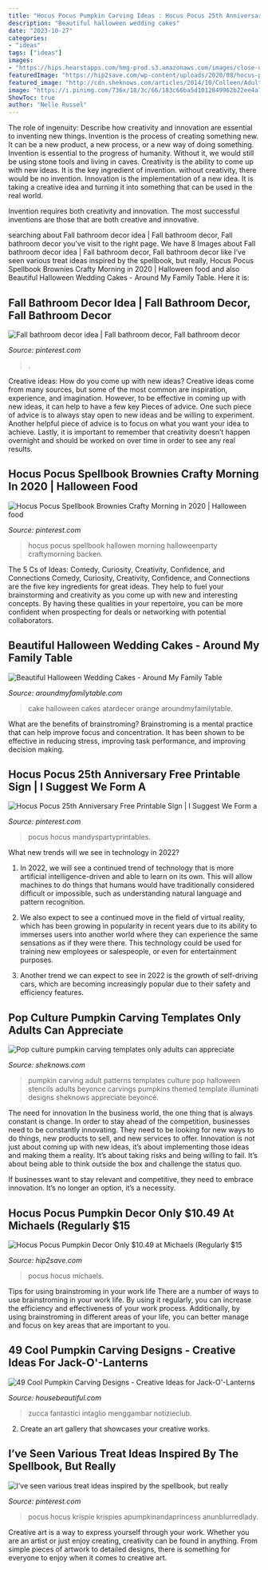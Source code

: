 ```yaml
---
title: "Hocus Pocus Pumpkin Carving Ideas : Hocus Pocus 25th Anniversary Free Printable Sign"
description: "Beautiful halloween wedding cakes"
date: "2023-10-27"
categories:
- "ideas"
tags: ["ideas"]
images:
- "https://hips.hearstapps.com/hmg-prod.s3.amazonaws.com/images/close-up-of-jack-o-lantern-on-window-sill-during-royalty-free-image-697624235-1561476114.jpg?crop=0.958xw:0.719xh;0.0417xw,0.216xh&amp;resize=1200:*"
featuredImage: "https://hip2save.com/wp-content/uploads/2020/08/hocus-pocus-decor-1.jpg"
featured_image: "http://cdn.sheknows.com/articles/2014/10/Colleen/Adult-Pumpkin-Beyonce.jpg"
image: "https://i.pinimg.com/736x/18/3c/66/183c66ba5d1012849962b22ee4a757ad.jpg"
ShowToc: true
author: "Nelle Russel"
---
```



The role of ingenuity: Describe how creativity and innovation are essential to inventing new things.
Invention is the process of creating something new. It can be a new product, a new process, or a new way of doing something. Invention is essential to the progress of humanity. Without it, we would still be using stone tools and living in caves.
Creativity is the ability to come up with new ideas. It is the key ingredient of invention. without creativity, there would be no invention. Innovation is the implementation of a new idea. It is taking a creative idea and turning it into something that can be used in the real world.

Invention requires both creativity and innovation. The most successful inventions are those that are both creative and innovative.

	

		
searching about Fall bathroom decor idea | Fall bathroom decor, Fall bathroom decor you've visit to the right page. We have 8 Images about Fall bathroom decor idea | Fall bathroom decor, Fall bathroom decor like I’ve seen various treat ideas inspired by the spellbook, but really, Hocus Pocus Spellbook Brownies Crafty Morning in 2020 | Halloween food and also Beautiful Halloween Wedding Cakes - Around My Family Table. Here it is:
		
    
## Fall Bathroom Decor Idea | Fall Bathroom Decor, Fall Bathroom Decor

<img loading=lazy src="https://i.pinimg.com/736x/d9/4d/f3/d94df3ebaef00af2f1eb3f15e932ed1d.jpg" onerror="this.onerror=null;this.src='https://tse1.mm.bing.net/th?id=OIP.U9vJ-yqlDwHRJKCKa45w5AHaJ3&amp;pid=15.1';" alt="Fall bathroom decor idea | Fall bathroom decor, Fall bathroom decor">

_Source: pinterest.com_

>. 

	

Creative ideas: How do you come up with new ideas?
Creative ideas come from many sources, but some of the most common are inspiration, experience, and imagination. However, to be effective in coming up with new ideas, it can help to have a few key Pieces of advice. One such piece of advice is to always stay open to new ideas and be willing to experiment. Another helpful piece of advice is to focus on what you want your idea to achieve. Lastly, it is important to remember that creativity doesn’t happen overnight and should be worked on over time in order to see any real results.

    
## Hocus Pocus Spellbook Brownies Crafty Morning In 2020 | Halloween Food

<img loading=lazy src="https://i.pinimg.com/736x/4a/9b/fe/4a9bfe8baf0d7ad292f15d75da3940c4.jpg" onerror="this.onerror=null;this.src='https://tse3.mm.bing.net/th?id=OIP.CrmmkOJdtnGpFNhj9DxDAQHaO4&amp;pid=15.1';" alt="Hocus Pocus Spellbook Brownies Crafty Morning in 2020 | Halloween food">

_Source: pinterest.com_

>hocus pocus spellbook hallowen morning halloweenparty craftymorning backen. 

	

The 5 Cs of Ideas: Comedy, Curiosity, Creativity, Confidence, and Connections
Comedy, Curiosity, Creativity, Confidence, and Connections are the five key ingredients for great ideas. They help to fuel your brainstorming and creativity as you come up with new and interesting concepts. By having these qualities in your repertoire, you can be more confident when prospecting for deals or networking with potential collaborators.

    
## Beautiful Halloween Wedding Cakes - Around My Family Table

<img loading=lazy src="https://www.aroundmyfamilytable.com/wp-content/uploads/2015/10/269633s5xj_atardecer-cake_900-768x1024.jpg" onerror="this.onerror=null;this.src='https://tse4.mm.bing.net/th?id=OIP.rZqSPqiRXT3qZPCyW8ouMAHaJ4&amp;pid=15.1';" alt="Beautiful Halloween Wedding Cakes - Around My Family Table">

_Source: aroundmyfamilytable.com_

>cake halloween cakes atardecer orange aroundmyfamilytable. 

	

What are the benefits of brainstroming?
Brainstroming is a mental practice that can help improve focus and concentration. It has been shown to be effective in reducing stress, improving task performance, and improving decision making.

    
## Hocus Pocus 25th Anniversary Free Printable Sign | I Suggest We Form A

<img loading=lazy src="https://i.pinimg.com/736x/18/3c/66/183c66ba5d1012849962b22ee4a757ad.jpg" onerror="this.onerror=null;this.src='https://tse4.mm.bing.net/th?id=OIP.qWfNMoyW2hrPiEkAMhFSmwHaLH&amp;pid=15.1';" alt="Hocus Pocus 25th Anniversary Free Printable Sign | I Suggest We Form a">

_Source: pinterest.com_

>pocus hocus mandyspartyprintables. 

	

What new trends will we see in technology in 2022?
1. In 2022, we will see a continued trend of technology that is more artificial intelligence-driven and able to learn on its own. This will allow machines to do things that humans would have traditionally considered difficult or impossible, such as understanding natural language and pattern recognition.
2. We also expect to see a continued move in the field of virtual reality, which has been growing in popularity in recent years due to its ability to immerses users into another world where they can experience the same sensations as if they were there. This technology could be used for training new employees or salespeople, or even for entertainment purposes.

3. Another trend we can expect to see in 2022 is the growth of self-driving cars, which are becoming increasingly popular due to their safety and efficiency features.

    
## Pop Culture Pumpkin Carving Templates Only Adults Can Appreciate

<img loading=lazy src="http://cdn.sheknows.com/articles/2014/10/Colleen/Adult-Pumpkin-Beyonce.jpg" onerror="this.onerror=null;this.src='https://tse2.mm.bing.net/th?id=OIP.9BM4QsbOxZgWwuSKcjnScQHaEK&amp;pid=15.1';" alt="Pop culture pumpkin carving templates only adults can appreciate">

_Source: sheknows.com_

>pumpkin carving adult patterns templates culture pop halloween stencils adults beyonce carvings pumpkins themed template illuminati designs sheknows appreciate beyoncé. 

	

The need for innovation
In the business world, the one thing that is always constant is change. In order to stay ahead of the competition, businesses need to be constantly innovating. They need to be looking for new ways to do things, new products to sell, and new services to offer.
Innovation is not just about coming up with new ideas, it’s about implementing those ideas and making them a reality. It’s about taking risks and being willing to fail. It’s about being able to think outside the box and challenge the status quo.

If businesses want to stay relevant and competitive, they need to embrace innovation. It’s no longer an option, it’s a necessity.

    
## Hocus Pocus Pumpkin Decor Only $10.49 At Michaels (Regularly $15

<img loading=lazy src="https://hip2save.com/wp-content/uploads/2020/08/hocus-pocus-decor-1.jpg" onerror="this.onerror=null;this.src='https://tse3.mm.bing.net/th?id=OIP.SV8_4VvFsIvBqhq-cOrZTwHaD4&amp;pid=15.1';" alt="Hocus Pocus Pumpkin Decor Only $10.49 at Michaels (Regularly $15">

_Source: hip2save.com_

>pocus hocus michaels. 

	

Tips for using brainstroming in your work life
There are a number of ways to use brainstroming in your work life. By using it regularly, you can increase the efficiency and effectiveness of your work process. Additionally, by using brainstroming in different areas of your life, you can better manage and focus on key areas that are important to you.

    
## 49 Cool Pumpkin Carving Designs - Creative Ideas For Jack-O&#039;-Lanterns

<img loading=lazy src="https://hips.hearstapps.com/hmg-prod.s3.amazonaws.com/images/close-up-of-jack-o-lantern-on-window-sill-during-royalty-free-image-697624235-1561476114.jpg?crop=0.958xw:0.719xh;0.0417xw,0.216xh&amp;resize=1200:*" onerror="this.onerror=null;this.src='https://tse4.mm.bing.net/th?id=OIP.cb_C64LnZUayANDHJ13KmwHaDt&amp;pid=15.1';" alt="49 Cool Pumpkin Carving Designs - Creative Ideas for Jack-O&#039;-Lanterns">

_Source: housebeautiful.com_

>zucca fantastici intaglio menggambar notizieclub. 

	

2. Create an art gallery that showcases your creative works.

    
## I’ve Seen Various Treat Ideas Inspired By The Spellbook, But Really

<img loading=lazy src="https://i.pinimg.com/originals/16/eb/a7/16eba7d539be028848ad7b40488564f4.png" onerror="this.onerror=null;this.src='https://tse4.mm.bing.net/th?id=OIP.Fjw39lWhOxhYu923EMjizAHaLH&amp;pid=15.1';" alt="I’ve seen various treat ideas inspired by the spellbook, but really">

_Source: pinterest.com_

>pocus hocus krispie krispies apumpkinandaprincess anunblurredlady. 

	

Creative art is a way to express yourself through your work. Whether you are an artist or just enjoy creating, creativity can be found in anything. From simple pieces of artwork to detailed designs, there is something for everyone to enjoy when it comes to creative art.

